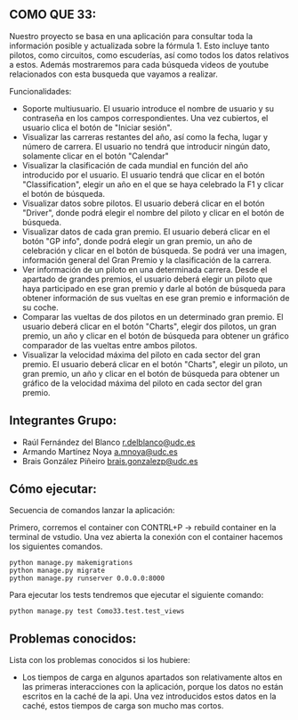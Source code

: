 COMO QUE 33:
----------------

Nuestro proyecto se basa en una aplicación para consultar toda la información posible y actualizada sobre la fórmula 1. Esto incluye tanto pilotos, como circuitos, como escuderías, así como todos los datos relativos a estos. Además mostraremos para cada búsqueda videos de youtube relacionados con esta busqueda que vayamos a realizar.

Funcionalidades:
  * Soporte multiusuario. El usuario introduce el nombre de usuario y su contraseña en los campos correspondientes. Una vez cubiertos, el usuario clica el botón de "Iniciar sesión".
  * Visualizar las carreras restantes del año, así como la fecha, lugar y número de carrera. El usuario no tendrá que introducir ningún dato, solamente clicar en el botón "Calendar"
  * Visualizar la clasificación de cada mundial en función del año introducido por el usuario. El usuario tendrá que clicar en el botón "Classification", elegir un año en el que se haya celebrado la F1 y clicar el botón de búsqueda.
  * Visualizar datos sobre pilotos. El usuario deberá clicar en el botón "Driver", donde podrá elegir el nombre del piloto y clicar en el botón de búsqueda.
  * Visualizar datos de cada gran premio. El usuario deberá clicar en el botón "GP info", donde podrá elegir un gran premio, un año de celebración y clicar en el botón de búsqueda. Se podrá ver una imagen, información general del Gran Premio y la clasificación de la carrera.
  * Ver información de un piloto en una determinada carrera. Desde el apartado de grandes premios, el usuario deberá elegir un piloto que haya participado en ese gran premio y darle al botón de búsqueda para obtener información de sus vueltas en ese gran premio e información de su coche. 
  * Comparar las vueltas de dos pilotos en un determinado gran premio. El usuario deberá clicar en el botón "Charts", elegir dos pilotos, un gran premio, un año y clicar en el botón de búsqueda para obtener un gráfico comparador de las vueltas entre ambos pilotos.
  * Visualizar la velocidad máxima del piloto en cada sector del gran premio. El usuario deberá clicar en el botón "Charts", elegir un piloto, un gran premio, un año y clicar en el botón de búsqueda para obtener un gráfico de la velocidad máxima del piloto en cada sector del gran premio.

Integrantes Grupo:
------------------

  * Raúl Fernández del Blanco r.delblanco@udc.es
  * Armando Martínez Noya a.mnoya@udc.es
  * Brais González Piñeiro brais.gonzalezp@udc.es
  
Cómo ejecutar:
--------------

Secuencia de comandos lanzar la aplicación:

Primero, corremos el container con CONTRL+P -> rebuild container en la terminal de vstudio. Una vez abierta la conexión con el container hacemos los siguientes comandos.
  
    python manage.py makemigrations
    python manage.py migrate
    python manage.py runserver 0.0.0.0:8000 

Para ejecutar los tests tendremos que ejecutar el siguiente comando:

    python manage.py test Como33.test.test_views

Problemas conocidos:
--------------------

Lista con los problemas conocidos si los hubiere:

  * Los tiempos de carga en algunos apartados son relativamente altos en las primeras interacciones con la aplicación, porque los datos no están escritos en la caché de la api. Una vez introducidos estos datos en la caché, estos tiempos de carga son mucho mas cortos.
